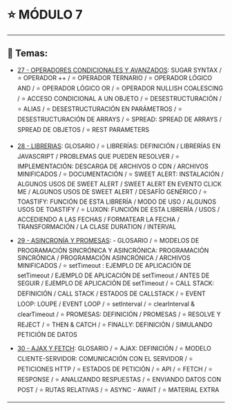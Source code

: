 # :star: MÓDULO 7

---

## :book: Temas:

- [27 -  OPERADORES CONDICIONALES Y AVANZADOS](https://github.com/eugenia1984/frontend-syloper/blob/main/teoria/modulo7/operadores_condicionados_y_avanzados.md): SUGAR SYNTAX / :star: OPERADOR ++  / :star:  OPERADOR TERNARIO  / :star:  OPERADOR LÓGICO AND  / :star: OPERADOR LÓGICO OR  / :star:  OPERADOR NULLISH COALESCING  / :star:  ACCESO CONDICIONAL A UN OBJETO  / :star:  DESESTRUCTURACIÓN  / :star:  ALIAS / :star:  DESESTRUCTURACIÓN EN PARÁMETROS / :star:  DESESTRUCTURACIÓN DE ARRAYS / :star:  SPREAD: SPREAD DE ARRAYS / SPREAD DE OBJETOS / :star:  REST PARAMETERS 

- [28 - LIBRERIAS](https://github.com/eugenia1984/frontend-syloper/blob/main/teoria/modulo7/librerias.md):  GLOSARIO / :star: LIBRERÍAS: DEFINICIÓN / LIBRERÍAS EN JAVASCRIPT / PROBLEMAS QUE PUEDEN RESOLVER / :star:  IMPLEMENTACIÓN: DESCARGA DE ARCHIVOS O CDN / ARCHIVOS MINIFICADOS / :star:  DOCUMENTACIÓN / :star: SWEET ALERT: INSTALACIÓN / ALGUNOS USOS DE SWEET ALERT / SWEET ALERT EN EVENTO CLICK ME / ALGUNOS USOS DE SWEET ALERT / DESAFÍO GENÉRICO / :star:  TOASTIFY: FUNCIÓN DE ESTA LIBRERÍA / MODO DE USO / ALGUNOS USOS DE TOASTIFY / :star:  LUXON: FUNCIÓN DE ESTA LIBRERÍA / USOS / ACCEDIENDO A LAS FECHAS / FORMATEAR LA FECHA / TRANSFORMACIÓN / LA CLASE DURATION /  INTERVAL  

- [29 - ASINCRONÍA Y PROMESAS](https://github.com/eugenia1984/frontend-syloper/blob/main/teoria/modulo7/asincronia_y_promesas.md): - GLOSARIO  / :star:  MODELOS DE PROGRAMACIÓN SINCRÓNICA Y ASINCRÓNICA: PROGRAMACIÓN SINCRÓNICA / PROGRAMACIÓN ASINCRÓNICA / ARCHIVOS MINIFICADOS   / :star:  setTimeout : EJEMPLO DE APLICACIÓN DE setTimeout /   EJEMPLO DE APLICACIÓN DE setTimeout / ANTES DE SEGUIR / EJEMPLO DE APLICACIÓN DE setTimeout  / :star:  CALL STACK:  DEFINICIÓN / CALL STACK / ESTADOS DE CALLSTACK  / :star:  EVENT LOOP: LOUPE /   EVENT LOOP  / :star:  setInterval  / :star:  clearInterval & clearTimeout  / :star:  PROMESAS: DEFINICIÓN / PROMESAS  / :star:  RESOLVE Y REJECT  / :star:  THEN & CATCH  / :star:  FINALLY:   DEFINICIÓN / SIMULANDO PETICIÓN DE DATOS 

- [30 - AJAX Y FETCH](https://github.com/eugenia1984/frontend-syloper/blob/main/teoria/modulo7/ajax_y_fetch.md): GLOSARIO  / :star: AJAX: DEFINICIÓN  / :star: MODELO CLIENTE-SERVIDOR: COMUNICACIÓN CON EL SERVIDOR  / :star: PETICIONES HTTP  / :star: ESTADOS DE PETICIÓN  / :star:  API  / :star: FETCH  / :star: RESPONSE / :star: ANALIZANDO RESPUESTAS / :star: ENVIANDO DATOS CON POST / :star: RUTAS RELATIVAS / :star: ASYNC - AWAIT / :star: MATERIAL EXTRA

---
